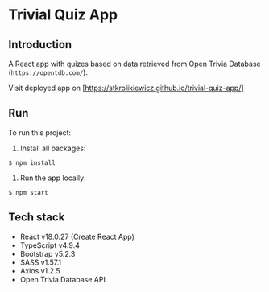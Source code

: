 # Trivial Quiz App

## Introduction

A React app with quizes based on data retrieved from Open Trivia Database (`https://opentdb.com/`).

Visit deployed app on  [https://stkrolikiewicz.github.io/trivial-quiz-app/]

## Run

To run this project:

  1. Install all packages:
  ```
  $ npm install
  ```
  1. Run the app locally:
  ```
  $ npm start
  ```

## Tech stack

-   React v18.0.27 (Create React App)
-   TypeScript v4.9.4
-   Bootstrap v5.2.3
-   SASS v1.57.1
-   Axios v1.2.5 
-   Open Trivia Database API
